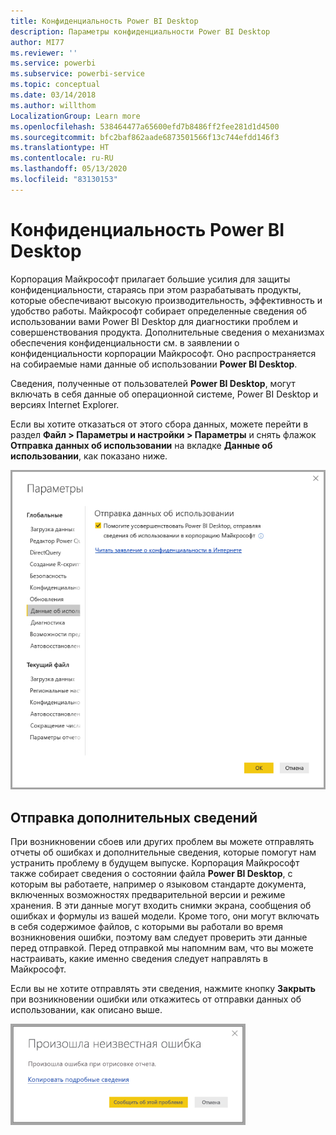 ```yaml
---
title: Конфиденциальность Power BI Desktop
description: Параметры конфиденциальности Power BI Desktop
author: MI77
ms.reviewer: ''
ms.service: powerbi
ms.subservice: powerbi-service
ms.topic: conceptual
ms.date: 03/14/2018
ms.author: willthom
LocalizationGroup: Learn more
ms.openlocfilehash: 538464477a65600efd7b8486ff2fee281d1d4500
ms.sourcegitcommit: bfc2baf862aade6873501566f13c744efdd146f3
ms.translationtype: HT
ms.contentlocale: ru-RU
ms.lasthandoff: 05/13/2020
ms.locfileid: "83130153"
---
```

# <a name="power-bi-desktop-privacy"></a>Конфиденциальность Power BI Desktop

Корпорация Майкрософт прилагает большие усилия для защиты конфиденциальности, стараясь при этом разрабатывать продукты, которые обеспечивают высокую производительность, эффективность и удобство работы. Майкрософт собирает определенные сведения об использовании вами Power BI Desktop для диагностики проблем и совершенствования продукта. Дополнительные сведения о механизмах обеспечения конфиденциальности см. в заявлении о конфиденциальности корпорации Майкрософт. Оно распространяется на собираемые нами данные об использовании **Power BI Desktop**.
 
Сведения, полученные от пользователей **Power BI Desktop**, могут включать в себя данные об операционной системе, Power BI Desktop и версиях Internet Explorer. 
 
Если вы хотите отказаться от этого сбора данных, можете перейти в раздел **Файл > Параметры и настройки > Параметры** и снять флажок **Отправка данных об использовании** на вкладке **Данные об использовании**, как показано ниже.

![Параметры для функции "Отправка данных об использовании"](media/desktop-privacy/privacy_01.png)

## <a name="sending-additional-information"></a>Отправка дополнительных сведений

При возникновении сбоев или других проблем вы можете отправлять отчеты об ошибках и дополнительные сведения, которые помогут нам устранить проблему в будущем выпуске. Корпорация Майкрософт также собирает сведения о состоянии файла **Power BI Desktop**, с которым вы работаете, например о языковом стандарте документа, включенных возможностях предварительной версии и режиме хранения. В эти данные могут входить снимки экрана, сообщения об ошибках и формулы из вашей модели. Кроме того, они могут включать в себя содержимое файлов, с которыми вы работали во время возникновения ошибки, поэтому вам следует проверить эти данные перед отправкой. Перед отправкой мы напомним вам, что вы можете настраивать, какие именно сведения следует направлять в Майкрософт.  
 
Если вы не хотите отправлять эти сведения, нажмите кнопку **Закрыть** при возникновении ошибки или откажитесь от отправки данных об использовании, как описано выше. 

![Диалоговое окно сбоя](media/desktop-privacy/privacy_02.png)

